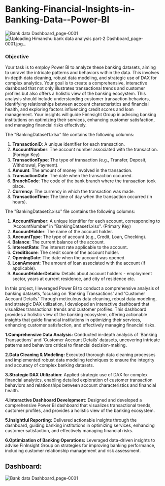 # Banking-Financial-Insights-in-Banking-Data--Power-BI
![Bank data Dashboard_page-0001](https://github.com/user-attachments/assets/ae53a359-3db3-4c6c-981f-04ae52643076)
![Uploading Himanshu bank data analysis part-2 Dashboard_page-0001.jpg…]()

### **Objective**

Your task is to employ Power BI to analyze these banking datasets, aiming to unravel the intricate patterns and behaviors within the data. This involves in-depth data cleaning, robust data modeling, and strategic use of DAX for complex analytics. Your goal is to create a comprehensive, interactive dashboard that not only illustrates transactional trends and customer profiles but also offers a holistic view of the banking ecosystem. This analysis should include understanding customer transaction behaviors, identifying relationships between account characteristics and financial health, and exploring factors influencing credit scores and loan management. Your insights will guide FinInsight Group in advising banking institutions on optimizing their services, enhancing customer satisfaction, and managing financial risks effectively.

The "BankingDataset1.xlsx" file contains the following columns:

1. **TransactionID**: A unique identifier for each transaction. 
2. **AccountNumber**: The account number associated with the transaction. (Foreign Key)
3. **TransactionType**: The type of transaction (e.g., Transfer, Deposit, Withdrawal, Payment).
4. **Amount**: The amount of money involved in the transaction.
5. **TransactionDate**: The date when the transaction occurred.
6. **BranchCode**: The code of the bank branch where the transaction took place.
7. **Currency**: The currency in which the transaction was made.
8. **TransactionTime**: The time of day when the transaction occurred (in hours).

The "BankingDataset2.xlsx" file contains the following columns:

1. **AccountNumber**: A unique identifier for each account, corresponding to 'AccountNumber' in "BankingDataset1.xlsx". (Primary Key)
2. **AccountHolder**: The name of the account holder.
3. **AccountType**: The type of account (e.g., Credit, Loan, Checking).
4. **Balance**: The current balance of the account.
5. **InterestRate**: The interest rate applicable to the account.
6. **CreditScore**: The credit score of the account holder.
7. **OpeningDate**: The date when the account was opened.
8. **LoanAmount**: The amount of loan associated with the account (if applicable).
9. **AccountHolderDetails:** Details about account holders - employment sector, years at current residence, and city of residence etc.   



In this project, I leveraged Power BI to conduct a comprehensive analysis of banking datasets, focusing on 'Banking Transactions' and 'Customer Account Details.' Through meticulous data cleaning, robust data modeling, and strategic DAX utilization, I developed an interactive dashboard that visualizes transactional trends and customer profiles. This dashboard provides a holistic view of the banking ecosystem, offering actionable insights that guide financial institutions in optimizing their services, enhancing customer satisfaction, and effectively managing financial risks.


**1.Comprehensive Data Analysis:** Conducted in-depth analysis of 'Banking Transactions' and 'Customer Account Details' datasets, uncovering intricate patterns and behaviors critical to financial decision-making.

**2.Data Cleaning & Modeling:** Executed thorough data cleaning processes and implemented robust data modeling techniques to ensure the integrity and accuracy of complex banking datasets.

**3.Strategic DAX Utilization:** Applied strategic use of DAX for complex financial analytics, enabling detailed exploration of customer transaction behaviors and relationships between account characteristics and financial health.

**4.Interactive Dashboard Development:** Designed and developed a comprehensive Power BI dashboard that visualizes transactional trends, customer profiles, and provides a holistic view of the banking ecosystem.

**5.Insightful Reporting:** Delivered actionable insights through the dashboard, guiding banking institutions in optimizing services, enhancing customer satisfaction, and effectively managing financial risks.

**6.Optimization of Banking Operations:** Leveraged data-driven insights to advise FinInsight Group on strategies for improving banking performance, including customer relationship management and risk assessment.

## Dashboard:
![Bank data Dashboard_page-0001](https://github.com/user-attachments/assets/83808162-3199-4732-a90e-c26188dc7e80)

